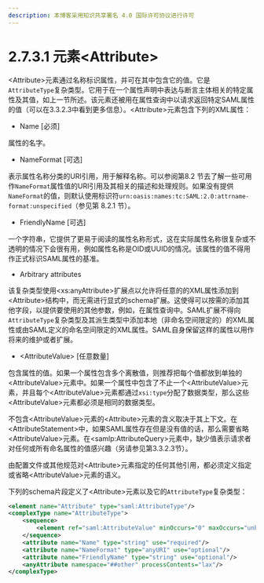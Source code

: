 ```yaml
---
description: 本博客采用知识共享署名 4.0 国际许可协议进行许可
---
```


# 2.7.3.1 元素\<Attribute\>

\<Attribute\>元素通过名称标识属性，并可在其中包含它的值。它是```AttributeType```复杂类型。它用于在一个属性声明中表达与断言主体相关的特定属性及其值，如上一节所述。该元素还被用在属性查询中以请求返回特定SAML属性的值（可以在3.3.2.3中看到更多信息）。\<Attribute\>元素包含下列的XML属性：

+ Name [必须]

属性的名字。

+ NameFormat [可选]

表示属性名称分类的URI引用，用于解释名称。可以参阅第8.2 节去了解一些可用作```NameFormat```属性值的URI引用及其相关的描述和处理规则。如果没有提供```NameFormat```的值，则默认使用标识符```urn:oasis:names:tc:SAML:2.0:attrname-format:unspecified```（参见第 8.2.1 节）。

+ FriendlyName [可选]

一个字符串，它提供了更易于阅读的属性名称形式，这在实际属性名称很复杂或不透明的情况下会很有用，例如属性名称是OID或UUID的情况。该属性的值不得用作正式标识SAML属性的基准。

+ Arbitrary attributes

该复杂类型使用\<xs:anyAttribute\>扩展点以允许将任意的的XML属性添加到\<Attribute\>结构中，而无需进行显式的schema扩展。这使得可以按需的添加其他字段，以提供要使用的其他参数，例如，在属性查询中。SAML扩展不得向```AttributeType```复杂类型及其派生类型中添加本地（非命名空间限定的）的XML属性或由SAML定义的命名空间限定的XML属性。SAML自身保留这样的属性以用作将来的维护或者扩展。

+ \<AttributeValue\> [任意数量]

包含属性的值。如果一个属性包含多个离散值，则推荐把每个值都放到单独的\<AttributeValue\>元素中。如果一个属性中包含了不止一个\<AttributeValue\>元素，并且每个\<AttributeValue\>元素都通过```xsi:type```分配了数据类型，那么这些\<AttributeValue\>元素都必须是相同的数据类型。

不包含\<AttributeValue\>元素的\<Attribute\>元素的含义取决于其上下文。在\<AttributeStatement\>中，如果SAML属性存在但是没有值的话，那么需要省略\<AttributeValue\>元素。在\<samlp:AttributeQuery\>元素中，缺少值表示请求者对任何或所有命名属性的值感兴趣（另请参见第3.3.2.3节）。

由配置文件或其他规范对\<Attribute\>元素指定的任何其他引用，都必须定义指定或省略\<AttributeValue\>元素的语义。

下列的schema片段定义了\<Attribute\>元素以及它的```AttributeType```复杂类型：

```xml
<element name="Attribute" type="saml:AttributeType"/>
<complexType name="AttributeType">
    <sequence>
        <element ref="saml:AttributeValue" minOccurs="0" maxOccurs="unbounded"/>
    </sequence>
    <attribute name="Name" type="string" use="required"/>
    <attribute name="NameFormat" type="anyURI" use="optional"/>
    <attribute name="FriendlyName" type="string" use="optional"/>
    <anyAttribute namespace="##other" processContents="lax"/>
</complexType>
```